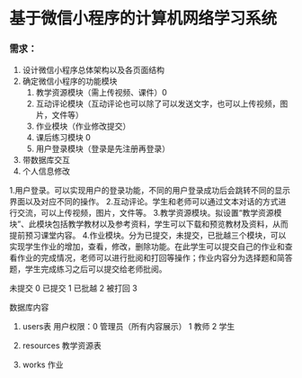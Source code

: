 # 基于微信小程序的计算机网络学习系统

### 需求：

1. 设计微信小程序总体架构以及各页面结构
2. 确定微信小程序的功能模块
   1. 教学资源模块（需上传视频、课件）0
   2. 互动评论模块（互动评论也可以除了可以发送文字，也可以上传视频，图片，文件等）
   3. 作业模块（作业修改提交）
   4. 课后练习模块 0
   5. 用户登录模块（登录是先注册再登录）
3. 带数据库交互
4. 个人信息修改

1.用户登录。可以实现用户的登录功能，不同的用户登录成功后会跳转不同的显示界面以及对应不同的操作。
2.互动评论。学生和老师可以通过文本对话的方式进行交流，可以上传视频，图片，文件等。
3.教学资源模块。拟设置“教学资源模块”、此模块包括教学教材以及参考资料，学生可以下载和预览教材及资料，从而提前预习课堂内容。
4.作业模块。分为已提交，未提交，已批越三个模块，可以实现学生作业的增加，查看，修改，删除功能。在此学生可以提交自己的作业和查看作业的完成情况，老师可以进行批阅和打回等操作；作业内容分为选择题和简答题，学生完成练习之后可以提交给老师批阅。

未提交 0
已提交 1
已批越 2
被打回 3

数据库内容
1. users表
用户权限：0  管理员（所有内容展示）  1 教师     2  学生

2. resources   教学资源表
3. works  作业
